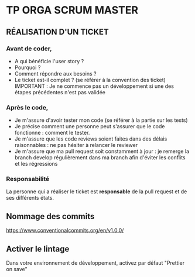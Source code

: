 # TP ORGA SCRUM MASTER

## RÉALISATION D'UN TICKET

### Avant de coder,
 - A qui bénéficie l'user story ?
 - Pourquoi ?
 - Comment répondre aux besoins ?
 - Le ticket est-il complet ? (se référer à la convention des ticket)
IMPORTANT : Je ne commence pas un développement si une des étapes précédentes n'est pas validée
### Après le code,
 - Je m'assure d'avoir tester mon code (se référer à la partie sur les tests)
 - Je précise comment une personne peut s'assurer que le code fonctionne : comment le tester.
 - Je m'assure que les code reviews soient faites dans des délais raisonnables : ne pas hésiter à relancer le reviewer
 - Je m'assure que ma pull request soit constamment à jour : je remerge la branch develop régulièrement dans ma branch afin d'éviter les conflits et les régressions


### Responsabilité 
La personne qui a réaliser le ticket est **responsable** de la pull request et de ses différents états.
## Nommage des commits 
https://www.conventionalcommits.org/en/v1.0.0/



## Activer le lintage
Dans votre environnement de développement, activez par défaut "Prettier on save"

